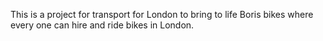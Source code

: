 This is a project for transport for London to bring to life Boris bikes where every
one can hire and ride bikes in London.
